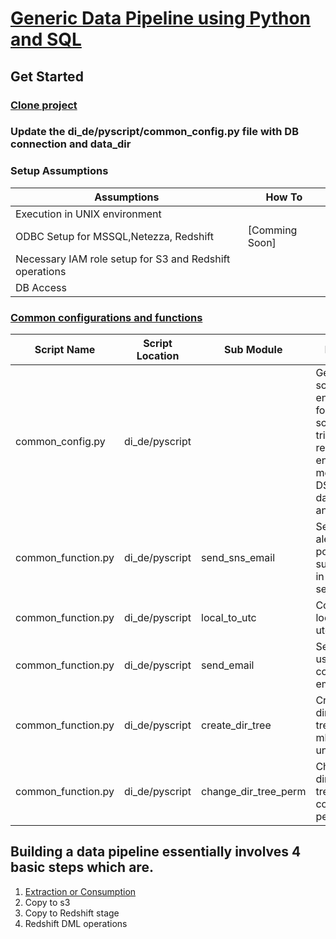 # [Generic Data Pipeline using Python and SQL](https://confluence.fngn.com/display/DA/Generic+Data+Pipeline+using+Python+and+SQL#?lucidIFH-viewer-2f899c6a=1)

## Get Started
### [Clone project](https://github.com/ghoshkunal123/di_de)
### Update the di_de/pyscript/common_config.py file with DB connection and data_dir

### Setup Assumptions
| Assumptions | How To |
|-------------|--------|
|Execution in UNIX environment||
|ODBC Setup for MSSQL,Netezza, Redshift| [Comming Soon] |
|Necessary IAM role setup for S3 and Redshift operations||
|DB Access||


### [Common configurations and functions](https://confluence.fngn.com/display/DA/Common+configurations+and+functions)
| Script Name | Script Location | Sub Module | Purpose |
| ------------|-----------------|------------|---------|
| common_config.py|di_de/pyscript||Generic script to set environment for data, script, sql, trigger, aws region, encryption method, DSN for databases and others|
| common_function.py | di_de/pyscript | send_sns_email | Send email alerts to end points subscribed in AWS SNS service |
| common_function.py | di_de/pyscript | local_to_utc | Convert local time to utc time |
| common_function.py | di_de/pyscript | send_email | Send email using the corporate email server |
| common_function.py | di_de/pyscript | create_dir_tree | Create a directory tree just mkdir -p in unix |
| common_function.py | di_de/pyscript | change_dir_tree_perm | Change the directory tree and its content permission |

## Building a data pipeline essentially involves 4 basic steps which are.
1. [Extraction or Consumption](../di_de/master/Extraction_README.md)
2. Copy to s3
3. Copy to Redshift stage
4. Redshift DML operations
